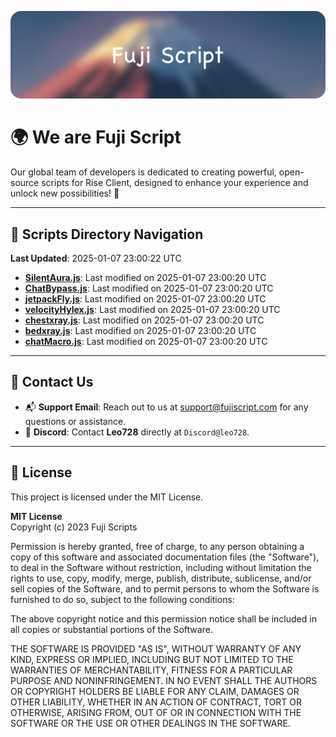 ![Banner](.github/b.webp)

# 🌍 **We are Fuji Script**

Our global team of developers is dedicated to creating powerful, open-source scripts for Rise Client, designed to enhance your experience and unlock new possibilities! 🌟

---
<!-- SCRIPTS_NAVIGATION_START -->
## 📂 **Scripts Directory Navigation**

**Last Updated**: 2025-01-07 23:00:22 UTC

- **[SilentAura.js](scripts/SilentAura.js)**: Last modified on 2025-01-07 23:00:20 UTC
- **[ChatBypass.js](scripts/ChatBypass.js)**: Last modified on 2025-01-07 23:00:20 UTC
- **[jetpackFly.js](scripts/jetpackFly.js)**: Last modified on 2025-01-07 23:00:20 UTC
- **[velocityHylex.js](scripts/velocityHylex.js)**: Last modified on 2025-01-07 23:00:20 UTC
- **[chestxray.js](scripts/chestxray.js)**: Last modified on 2025-01-07 23:00:20 UTC
- **[bedxray.js](scripts/bedxray.js)**: Last modified on 2025-01-07 23:00:20 UTC
- **[chatMacro.js](scripts/chatMacro.js)**: Last modified on 2025-01-07 23:00:20 UTC

<!-- SCRIPTS_NAVIGATION_END -->

---

## 💬 **Contact Us**  
- 📬 **Support Email**: Reach out to us at [support@fujiscript.com](mailto:support@fujiscript.com) for any questions or assistance.  
- 💬 **Discord**: Contact **Leo728** directly at `Discord@leo728`.

---

## 📜 **License**

This project is licensed under the MIT License.  

**MIT License**  
Copyright (c) 2023 Fuji Scripts  

Permission is hereby granted, free of charge, to any person obtaining a copy of this software and associated documentation files (the "Software"), to deal in the Software without restriction, including without limitation the rights to use, copy, modify, merge, publish, distribute, sublicense, and/or sell copies of the Software, and to permit persons to whom the Software is furnished to do so, subject to the following conditions:  

The above copyright notice and this permission notice shall be included in all copies or substantial portions of the Software.  

THE SOFTWARE IS PROVIDED "AS IS", WITHOUT WARRANTY OF ANY KIND, EXPRESS OR IMPLIED, INCLUDING BUT NOT LIMITED TO THE WARRANTIES OF MERCHANTABILITY, FITNESS FOR A PARTICULAR PURPOSE AND NONINFRINGEMENT. IN NO EVENT SHALL THE AUTHORS OR COPYRIGHT HOLDERS BE LIABLE FOR ANY CLAIM, DAMAGES OR OTHER LIABILITY, WHETHER IN AN ACTION OF CONTRACT, TORT OR OTHERWISE, ARISING FROM, OUT OF OR IN CONNECTION WITH THE SOFTWARE OR THE USE OR OTHER DEALINGS IN THE SOFTWARE.  
